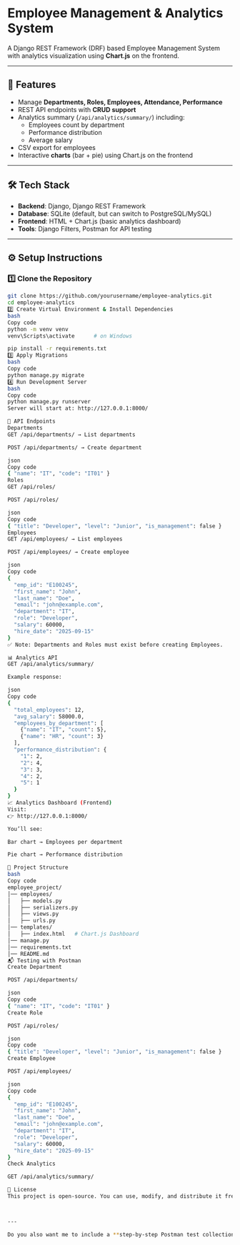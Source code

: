 # Employee Management & Analytics System

A Django REST Framework (DRF) based Employee Management System with analytics visualization using **Chart.js** on the frontend.

---

## 🚀 Features
- Manage **Departments, Roles, Employees, Attendance, Performance**
- REST API endpoints with **CRUD support**
- Analytics summary (`/api/analytics/summary/`) including:
  - Employees count by department
  - Performance distribution
  - Average salary
- CSV export for employees
- Interactive **charts** (bar + pie) using Chart.js on the frontend

---

## 🛠️ Tech Stack
- **Backend**: Django, Django REST Framework
- **Database**: SQLite (default, but can switch to PostgreSQL/MySQL)
- **Frontend**: HTML + Chart.js (basic analytics dashboard)
- **Tools**: Django Filters, Postman for API testing

---

## ⚙️ Setup Instructions

### 1️⃣ Clone the Repository
```bash
git clone https://github.com/yourusername/employee-analytics.git
cd employee-analytics
2️⃣ Create Virtual Environment & Install Dependencies
bash
Copy code
python -m venv venv
venv\Scripts\activate      # on Windows

pip install -r requirements.txt
3️⃣ Apply Migrations
bash
Copy code
python manage.py migrate
4️⃣ Run Development Server
bash
Copy code
python manage.py runserver
Server will start at: http://127.0.0.1:8000/

📡 API Endpoints
Departments
GET /api/departments/ → List departments

POST /api/departments/ → Create department

json
Copy code
{ "name": "IT", "code": "IT01" }
Roles
GET /api/roles/

POST /api/roles/

json
Copy code
{ "title": "Developer", "level": "Junior", "is_management": false }
Employees
GET /api/employees/ → List employees

POST /api/employees/ → Create employee

json
Copy code
{
  "emp_id": "E100245",
  "first_name": "John",
  "last_name": "Doe",
  "email": "john@example.com",
  "department": "IT",
  "role": "Developer",
  "salary": 60000,
  "hire_date": "2025-09-15"
}
✅ Note: Departments and Roles must exist before creating Employees.

📊 Analytics API
GET /api/analytics/summary/

Example response:

json
Copy code
{
  "total_employees": 12,
  "avg_salary": 58000.0,
  "employees_by_department": [
    {"name": "IT", "count": 5},
    {"name": "HR", "count": 3}
  ],
  "performance_distribution": {
    "1": 2,
    "2": 4,
    "3": 3,
    "4": 2,
    "5": 1
  }
}
📈 Analytics Dashboard (Frontend)
Visit:
👉 http://127.0.0.1:8000/

You’ll see:

Bar chart → Employees per department

Pie chart → Performance distribution

📂 Project Structure
bash
Copy code
employee_project/
│── employees/
│   ├── models.py
│   ├── serializers.py
│   ├── views.py
│   ├── urls.py
│── templates/
│   ├── index.html   # Chart.js Dashboard
│── manage.py
│── requirements.txt
│── README.md
📬 Testing with Postman
Create Department

POST /api/departments/

json
Copy code
{ "name": "IT", "code": "IT01" }
Create Role

POST /api/roles/

json
Copy code
{ "title": "Developer", "level": "Junior", "is_management": false }
Create Employee

POST /api/employees/

json
Copy code
{
  "emp_id": "E100245",
  "first_name": "John",
  "last_name": "Doe",
  "email": "john@example.com",
  "department": "IT",
  "role": "Developer",
  "salary": 60000,
  "hire_date": "2025-09-15"
}
Check Analytics

GET /api/analytics/summary/

📝 License
This project is open-source. You can use, modify, and distribute it freely.



---

Do you also want me to include a **step-by-step Postman test collection (export JSON file)** so you can import it dire
